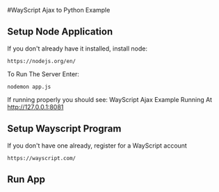 #WayScript Ajax to Python Example

## Setup Node Application

If you don't already have it installed, install node:
```
https://nodejs.org/en/
```

To Run The Server Enter:
```
nodemon app.js
```

If running properly you should see: WayScript Ajax Example Running At http://127.0.0.1:8081

## Setup Wayscript Program

If you don't have one already, register for a WayScript account
```
https://wayscript.com/
```

## Run App
